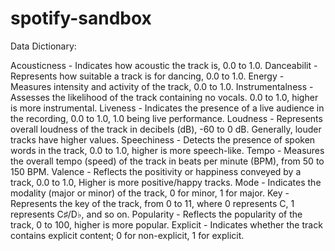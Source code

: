# spotify-sandbox

Data Dictionary:

Acousticness - Indicates how acoustic the track is, 0.0 to 1.0.
Danceabilit - Represents how suitable a track is for dancing, 0.0 to 1.0.
Energy - Measures intensity and activity of the track, 0.0 to 1.0.
Instrumentalness - Assesses the likelihood of the track containing no vocals. 0.0 to 1.0, higher is more instrumental.
Liveness - Indicates the presence of a live audience in the recording, 0.0 to 1.0, 1.0 being live performance.
Loudness - Represents overall loudness of the track in decibels (dB), -60 to 0 dB.
Generally, louder tracks have higher values.
Speechiness - Detects the presence of spoken words in the track, 0.0 to 1.0, higher is more speech-like.
Tempo - Measures the overall tempo (speed) of the track in beats per minute (BPM), from 50 to 150 BPM.
Valence - Reflects the positivity or happiness conveyed by a track, 0.0 to 1.0, Higher is more positive/happy tracks.
Mode - Indicates the modality (major or minor) of the track, 0 for minor, 1 for major.
Key - Represents the key of the track, from 0 to 11, where 0 represents C, 1 represents C♯/D♭, and so on.
Popularity - Reflects the popularity of the track, 0 to 100, higher is more popular.
Explicit - Indicates whether the track contains explicit content; 0 for non-explicit, 1 for explicit.
